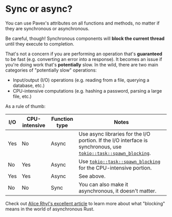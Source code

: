 # Sync or async?

You can use Pavex's attributes on all functions and methods, no matter if they are synchronous or asynchronous.

Be careful, though!
Synchronous components will **block the current thread** until they execute to completion.

That's not a concern if you are performing an operation that's **guaranteed** to be fast
(e.g. converting an error into a response).
It becomes an issue if you're doing work that's **potentially** slow.
In the wild, there are two main categories of "potentially slow" operations:

- Input/output (I/O) operations (e.g. reading from a file, querying a database, etc.)
- CPU-intensive computations (e.g. hashing a password, parsing a large file, etc.)

As a rule of thumb:

| I/O | CPU-intensive | Function type | Notes                                                                                                                              |
| --- | ------------- | ------------- | ---------------------------------------------------------------------------------------------------------------------------------- |
| Yes | No            | Async         | Use async libraries for the I/O portion. If the I/O interface is synchronous, use [`tokio::task::spawn_blocking`][spawn_blocking]. |
| No  | Yes           | Async         | Use [`tokio::task::spawn_blocking`][spawn_blocking] for the CPU-intensive portion.                                                 |
| Yes | Yes           | Async         | See above.                                                                                                                         |
| No  | No            | Sync          | You can also make it asynchronous, it doesn't matter.                                                                              |

Check out [Alice Rhyl's excellent article](https://ryhl.io/blog/async-what-is-blocking/) to learn more about what "blocking" means in the world of asynchronous Rust.

[spawn_blocking]: https://docs.rs/tokio/latest/tokio/task/fn.spawn_blocking.html
